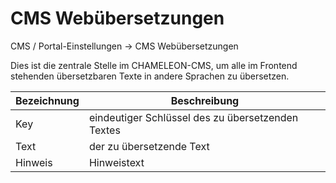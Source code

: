 # CMS Webübersetzungen

CMS / Portal-Einstellungen → CMS Webübersetzungen

Dies ist die zentrale Stelle im CHAMELEON-CMS, um alle im Frontend stehenden übersetzbaren Texte in andere Sprachen zu übersetzen.

| Bezeichnung | Beschreibung |
| -- | -- |
| Key | eindeutiger Schlüssel des zu übersetzenden Textes |
| Text | der zu übersetzende Text |
| Hinweis | Hinweistext |
